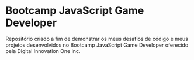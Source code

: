 # Bootcamp JavaScript Game Developer

Repositório criado a fim de demonstrar os meus desafios de código e meus projetos desenvolvidos no Bootcamp JavaScript Game Developer oferecido pela Digital Innovation One inc.
